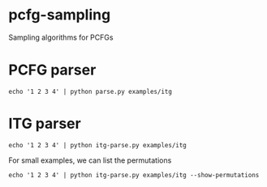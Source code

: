# pcfg-sampling
Sampling algorithms for PCFGs

# PCFG parser

    
    echo '1 2 3 4' | python parse.py examples/itg


# ITG parser

    echo '1 2 3 4' | python itg-parse.py examples/itg


For small examples, we can list the permutations

    echo '1 2 3 4' | python itg-parse.py examples/itg --show-permutations

